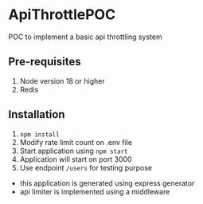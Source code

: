 # ApiThrottlePOC
POC to implement a basic api throttling system

## Pre-requisites
1. Node version 18 or higher
2. Redis

## Installation
1. `npm install`
2. Modify rate limit count on .env file
3. Start application using `npm start`
4. Application will start on port 3000
5. Use endpoint `/users` for testing purpose

- this application is generated using express generator
- api limiter is implemented using a middleware 

